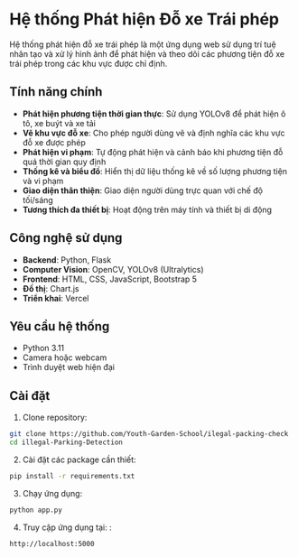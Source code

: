 # Hệ thống Phát hiện Đỗ xe Trái phép

Hệ thống phát hiện đỗ xe trái phép là một ứng dụng web sử dụng trí tuệ nhân tạo và xử lý hình ảnh để phát hiện và theo dõi các phương tiện đỗ xe trái phép trong các khu vực được chỉ định.

## Tính năng chính

- **Phát hiện phương tiện thời gian thực**: Sử dụng YOLOv8 để phát hiện ô tô, xe buýt và xe tải
- **Vẽ khu vực đỗ xe**: Cho phép người dùng vẽ và định nghĩa các khu vực đỗ xe được phép
- **Phát hiện vi phạm**: Tự động phát hiện và cảnh báo khi phương tiện đỗ quá thời gian quy định
- **Thống kê và biểu đồ**: Hiển thị dữ liệu thống kê về số lượng phương tiện và vi phạm
- **Giao diện thân thiện**: Giao diện người dùng trực quan với chế độ tối/sáng
- **Tương thích đa thiết bị**: Hoạt động trên máy tính và thiết bị di động

## Công nghệ sử dụng

- **Backend**: Python, Flask
- **Computer Vision**: OpenCV, YOLOv8 (Ultralytics)
- **Frontend**: HTML, CSS, JavaScript, Bootstrap 5
- **Đồ thị**: Chart.js
- **Triển khai**: Vercel

## Yêu cầu hệ thống

- Python 3.11
- Camera hoặc webcam
- Trình duyệt web hiện đại

## Cài đặt

1. Clone repository:
```bash
git clone https://github.com/Youth-Garden-School/ilegal-packing-check
cd illegal-Parking-Detection
```
2. Cài đặt các package cần thiết:
```bash
pip install -r requirements.txt
```
3. Chạy ứng dụng:
```bash
python app.py
```
4. Truy cập ứng dụng tại: :
```bash
http://localhost:5000
```